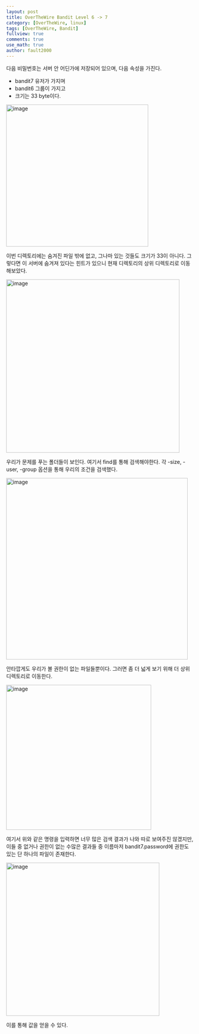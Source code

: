```yaml
---
layout: post
title: OverTheWire Bandit Level 6 -> 7
category: [OverTheWire, linux]
tags: [OverTheWire, Bandit]
fullview: true
comments: true
use_math: true
author: fault2000
---
```


다음 비밀번호는 서버 안 어딘가에 저장되어 있으며, 다음 속성을 가진다.

- bandit7 유저가 가지며
- bandit6 그룹이 가지고
- 크기는 33 byte이다.

<img width="381" alt="image" src="https://user-images.githubusercontent.com/73513005/190834470-9d96ce24-cdeb-4128-93af-9cb35481ec34.png">

이번 디렉토리에는 숨겨진 파일 밖에 없고, 그나마 있는 것들도 크기가 33이 아니다. 그렇다면 이 서버에 숨겨져 있다는 힌트가 있으니 현재 디렉토리의 상위 디렉토리로 이동해보았다.  

<img width="465" alt="image" src="https://user-images.githubusercontent.com/73513005/190834508-17820cfd-ac85-4e39-8dea-9c464f6544a0.png">

우리가 문제를 푸는 폴더들이 보인다. 여기서 find를 통해 검색해야한다. 각 -size, -user, -group 옵션을 통해 우리의 조건을 검색했다.  

<img width="487" alt="image" src="https://user-images.githubusercontent.com/73513005/190834601-44bb86fc-f489-4739-ab6a-58cebbe3cff2.png">

안타깝게도 우리가 볼 권한이 없는 파일들뿐이다. 그러면 좀 더 넓게 보기 위해 더 상위 디렉토리로 이동한다.  

<img width="389" alt="image" src="https://user-images.githubusercontent.com/73513005/190834617-16f7f20f-1eb7-4edc-94f5-8c49ae2e236b.png">

여기서 위와 같은 명령을 입력하면 너무 많은 검색 결과가 나와 따로 보여주진 않겠지만, 이들 중 없거나 권한이 없는 수많은 결과들 중 이름마저 bandit7.password에 권한도 있는 단 하나의 파일이 존재한다.  

<img width="411" alt="image" src="https://user-images.githubusercontent.com/73513005/190834755-8bc4e1fa-5676-426c-80e5-b623e72520b3.png">

이를 통해 값을 얻을 수 있다.